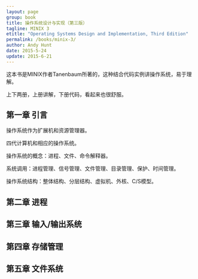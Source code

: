 ```yaml
---
layout: page
group: book
title: 操作系统设计与实现（第三版）
tagline: MINIX 3
etitle: "Operating Systems Design and Implementation, Third Edition"
permalink: /books/minix-3/
author: Andy Hunt
date: 2015-5-24
update: 2015-6-21
---
```


这本书是MINIX作者Tanenbaum所著的，这种结合代码实例讲操作系统，易于理解。

上下两册，上册讲解，下册代码，看起来也很舒服。

## 第一章 引言

操作系统作为扩展机和资源管理器。

四代计算机和相应的操作系统。

操作系统的概念：进程、文件、命令解释器。

系统调用：进程管理、信号管理、文件管理、目录管理、保护、时间管理。

操作系统结构：整体结构、分层结构、虚拟机、外核、C/S模型。

## 第二章 进程

## 第三章 输入/输出系统

## 第四章 存储管理

## 第五章 文件系统

